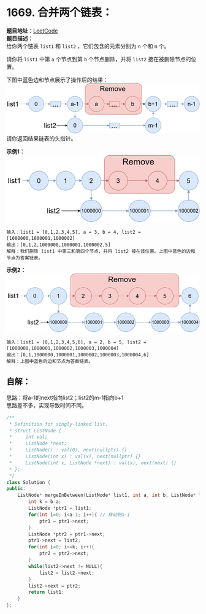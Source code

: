 # 1669. 合并两个链表：  
**题目地址：**[LeetCode](https://leetcode-cn.com/problems/merge-in-between-linked-lists/)  
**题目描述：**   
给你两个链表 `list1` 和 `list2` ，它们包含的元素分别为 `n` 个和 `m` 个。  

请你将 `list1` 中第 `a` 个节点到第 `b` 个节点删除，并将 `list2` 接在被删除节点的位置。  

下图中蓝色边和节点展示了操作后的结果：  
![](Pic/1699_0.png)  
请你返回结果链表的头指针。

**示例1：**  
![](Pic/1699_1.png)  
```
输入：list1 = [0,1,2,3,4,5], a = 3, b = 4, list2 = [1000000,1000001,1000002]
输出：[0,1,2,1000000,1000001,1000002,5]
解释：我们删除 list1 中第三和第四个节点，并将 list2 接在该位置。上图中蓝色的边和节点为答案链表。
```

**示例2：**  
![](Pic/1699_2.png)  
```
输入：list1 = [0,1,2,3,4,5,6], a = 2, b = 5, list2 = [1000000,1000001,1000002,1000003,1000004]
输出：[0,1,1000000,1000001,1000002,1000003,1000004,6]
解释：上图中蓝色的边和节点为答案链表。
```

## 自解：
思路：将a-1的next指向list2；list2的m-1指向b+1  
思路差不多，实现导致时间不同。
```cpp
/**
 * Definition for singly-linked list.
 * struct ListNode {
 *     int val;
 *     ListNode *next;
 *     ListNode() : val(0), next(nullptr) {}
 *     ListNode(int x) : val(x), next(nullptr) {}
 *     ListNode(int x, ListNode *next) : val(x), next(next) {}
 * };
 */
class Solution {
public:
    ListNode* mergeInBetween(ListNode* list1, int a, int b, ListNode* list2) {
        int k = b-a;
        ListNode *ptr1 = list1;
        for(int i=0; i<a-1; i++){ // 移动到a-1
            ptr1 = ptr1->next;
        }
        ListNode *ptr2 = ptr1->next;
        ptr1->next = list2;
        for(int i=0; i<=k; i++){
            ptr2 = ptr2->next;
        }
        while(list2->next != NULL){
            list2 = list2->next;
        }
        list2->next = ptr2;
        return list1;
    }
};
```
